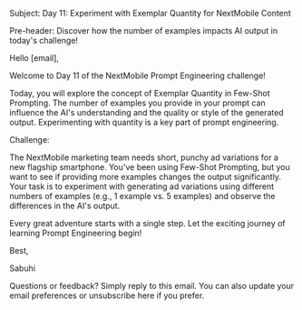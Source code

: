 Subject: Day 11: Experiment with Exemplar Quantity for NextMobile Content

Pre-header: Discover how the number of examples impacts AI output in today's challenge!

Hello [email],

Welcome to Day 11 of the NextMobile Prompt Engineering challenge!

Today, you will explore the concept of Exemplar Quantity in Few-Shot Prompting. The number of examples you provide in your prompt can influence the AI's understanding and the quality or style of the generated output. Experimenting with quantity is a key part of prompt engineering.

Challenge:

The NextMobile marketing team needs short, punchy ad variations for a new flagship smartphone. You've been using Few-Shot Prompting, but you want to see if providing more examples changes the output significantly. Your task is to experiment with generating ad variations using different numbers of examples (e.g., 1 example vs. 5 examples) and observe the differences in the AI's output.

Every great adventure starts with a single step. Let the exciting journey of learning Prompt Engineering begin!

Best,

Sabuhi

Questions or feedback? Simply reply to this email. You can also update your email preferences or unsubscribe here if you prefer. 